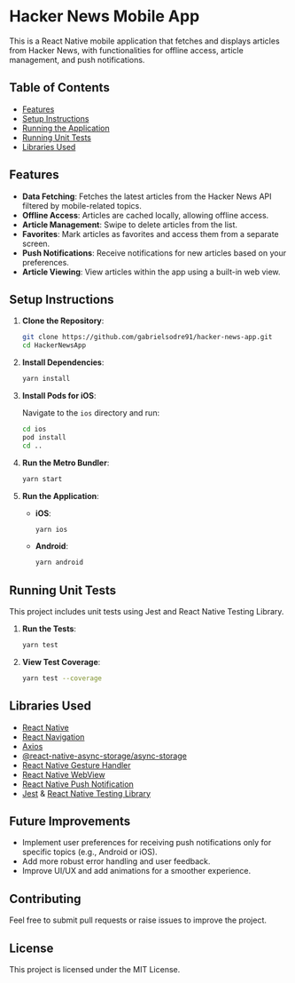# Hacker News Mobile App

This is a React Native mobile application that fetches and displays articles from Hacker News, with functionalities for offline access, article management, and push notifications.

## Table of Contents

- [Features](#features)
- [Setup Instructions](#setup-instructions)
- [Running the Application](#running-the-application)
- [Running Unit Tests](#running-unit-tests)
- [Libraries Used](#libraries-used)

## Features

- **Data Fetching**: Fetches the latest articles from the Hacker News API filtered by mobile-related topics.
- **Offline Access**: Articles are cached locally, allowing offline access.
- **Article Management**: Swipe to delete articles from the list.
- **Favorites**: Mark articles as favorites and access them from a separate screen.
- **Push Notifications**: Receive notifications for new articles based on your preferences.
- **Article Viewing**: View articles within the app using a built-in web view.

## Setup Instructions

1. **Clone the Repository**:

    ```bash
    git clone https://github.com/gabrielsodre91/hacker-news-app.git
    cd HackerNewsApp
    ```

2. **Install Dependencies**:

    ```bash
    yarn install
    ```

3. **Install Pods for iOS**:

    Navigate to the `ios` directory and run:

    ```bash
    cd ios
    pod install
    cd ..
    ```

4. **Run the Metro Bundler**:

    ```bash
    yarn start
    ```

5. **Run the Application**:

    - **iOS**: 
      ```bash
      yarn ios
      ```
    - **Android**:
      ```bash
      yarn android
      ```

## Running Unit Tests

This project includes unit tests using Jest and React Native Testing Library.

1. **Run the Tests**:

    ```bash
    yarn test
    ```

2. **View Test Coverage**:

    ```bash
    yarn test --coverage
    ```

## Libraries Used

- [React Native](https://reactnative.dev/)
- [React Navigation](https://reactnavigation.org/)
- [Axios](https://axios-http.com/)
- [@react-native-async-storage/async-storage](https://github.com/react-native-async-storage/async-storage)
- [React Native Gesture Handler](https://docs.swmansion.com/react-native-gesture-handler/)
- [React Native WebView](https://github.com/react-native-webview/react-native-webview)
- [React Native Push Notification](https://github.com/zo0r/react-native-push-notification)
- [Jest](https://jestjs.io/) & [React Native Testing Library](https://testing-library.com/docs/react-native-testing-library/intro/)

## Future Improvements

- Implement user preferences for receiving push notifications only for specific topics (e.g., Android or iOS).
- Add more robust error handling and user feedback.
- Improve UI/UX and add animations for a smoother experience.

## Contributing

Feel free to submit pull requests or raise issues to improve the project.

## License

This project is licensed under the MIT License.